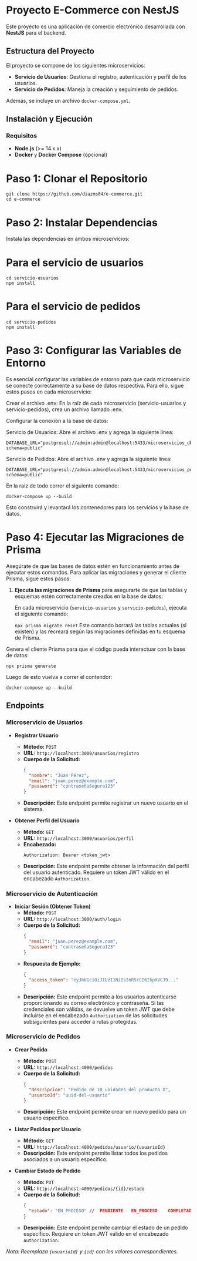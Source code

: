 # Proyecto E-Commerce con NestJS

Este proyecto es una aplicación de comercio electrónico desarrollada con **NestJS** para el backend.

## Estructura del Proyecto

El proyecto se compone de los siguientes microservicios:

- **Servicio de Usuarios**: Gestiona el registro, autenticación y perfil de los usuarios.
- **Servicio de Pedidos**: Maneja la creación y seguimiento de pedidos.

Además, se incluye un archivo `docker-compose.yml`.

## Instalación y Ejecución

### Requisitos

- **Node.js** (>= 14.x.x)
- **Docker** y **Docker Compose** (opcional)

# Paso 1: Clonar el Repositorio

```
git clone https://github.com/diazms04/e-commerce.git
cd e-commerce
```

# Paso 2: Instalar Dependencias
Instala las dependencias en ambos microservicios:

# Para el servicio de usuarios
```
cd servicio-usuarios
npm install
```

# Para el servicio de pedidos
```
cd servicio-pedidos
npm install
```

# Paso 3: Configurar las Variables de Entorno
Es esencial configurar las variables de entorno para que cada microservicio se conecte correctamente a su base de datos respectiva. Para ello, sigue estos pasos en cada microservicio:

Crear el archivo .env: En la raíz de cada microservicio (servicio-usuarios y servicio-pedidos), crea un archivo llamado .env.

Configurar la conexión a la base de datos:

Servicio de Usuarios: Abre el archivo .env y agrega la siguiente línea:
```
DATABASE_URL="postgresql://admin:admin@localhost:5433/microservicios_db?schema=public"
```

Servicio de Pedidos: Abre el archivo .env y agrega la siguiente línea:
```
DATABASE_URL="postgresql://admin:admin@localhost:5433/microservicios_pedidos_db?schema=public"
```

En la raiz de todo correr el siguiente comando:
```
docker-compose up --build
```
Esto construirá y levantará los contenedores para los servicios y la base de datos.

# Paso 4: Ejecutar las Migraciones de Prisma 

Asegúrate de que las bases de datos estén en funcionamiento antes de ejecutar estos comandos. Para aplicar las migraciones y generar el cliente Prisma, sigue estos pasos:

1. **Ejecuta las migraciones de Prisma** para asegurarte de que las tablas y esquemas estén correctamente creados en la base de datos:

   En cada microservicio (`servicio-usuarios` y `servicio-pedidos`), ejecuta el siguiente comando:
   
   ```npx prisma migrate reset```
Este comando borrará las tablas actuales (si existen) y las recreará según las migraciones definidas en tu esquema de Prisma.

Genera el cliente Prisma para que el código pueda interactuar con la base de datos:

```
npx prisma generate
```
Luego de esto vuelva a correr el contendor:
```
docker-compose up --build
```
## Endpoints


### Microservicio de Usuarios

- **Registrar Usuario**
  - **Método:** `POST`
  - **URL:** `http://localhost:3000/usuarios/registro`
  - **Cuerpo de la Solicitud:**
    ```json
    {
      "nombre": "Juan Pérez",
      "email": "juan.perez@example.com",
      "password": "contraseñaSegura123"
    }
    ```
  - **Descripción:** Este endpoint permite registrar un nuevo usuario en el sistema.

- **Obtener Perfil del Usuario**
  - **Método:** `GET`
  - **URL:** `http://localhost:3000/usuarios/perfil`
  - **Encabezado:**
    ```
    Authorization: Bearer <token_jwt>
    ```
  - **Descripción:** Este endpoint permite obtener la información del perfil del usuario autenticado. Requiere un token JWT válido en el encabezado `Authorization`.
 

### Microservicio de Autenticación

- **Iniciar Sesión (Obtener Token)**
  - **Método:** `POST`
  - **URL:** `http://localhost:3000/auth/login`
  - **Cuerpo de la Solicitud:**
    ```json
    {
      "email": "juan.perez@example.com",
      "password": "contraseñaSegura123"
    }
    ```
  - **Respuesta de Ejemplo:**
    ```json
    {
      "access_token": "eyJhbGciOiJIUzI1NiIsInR5cCI6IkpXVCJ9..."
    }
    ```
  - **Descripción:** Este endpoint permite a los usuarios autenticarse proporcionando su correo electrónico y contraseña. Si las credenciales son válidas, se devuelve un token JWT que debe incluirse en el encabezado `Authorization` de las solicitudes subsiguientes para acceder a rutas protegidas.

### Microservicio de Pedidos

- **Crear Pedido**
  - **Método:** `POST`
  - **URL:** `http://localhost:4000/pedidos`
  - **Cuerpo de la Solicitud:**
    ```json
    {
      "descripcion": "Pedido de 10 unidades del producto X",
      "usuarioId": "uuid-del-usuario"
    }
    ```
  - **Descripción:** Este endpoint permite crear un nuevo pedido para un usuario específico.

- **Listar Pedidos por Usuario**
  - **Método:** `GET`
  - **URL:** `http://localhost:4000/pedidos/usuario/{usuarioId}`
  - **Descripción:** Este endpoint permite listar todos los pedidos asociados a un usuario específico.

- **Cambiar Estado de Pedido**
  - **Método:** `PUT`
  - **URL:** `http://localhost:4000/pedidos/{id}/estado`
  - **Cuerpo de la Solicitud:**
    ```json
    {
      "estado": "EN_PROCESO" //  PENDIENTE   EN_PROCESO    COMPLETADO
    }
    ```
  - **Descripción:** Este endpoint permite cambiar el estado de un pedido específico. Requiere un token JWT válido en el encabezado `Authorization`.

*Nota: Reemplaza `{usuarioId}` y `{id}` con los valores correspondientes.*



